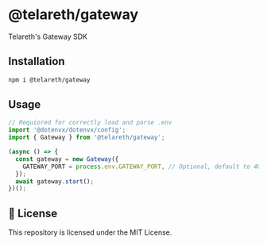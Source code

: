 # @telareth/gateway

Telareth's Gateway SDK

## Installation

```bash
npm i @telareth/gateway
```

## Usage

```ts
// Requiored for correctly load and parse .env
import '@dotenvx/dotenvx/config';
import { Gateway } from '@telareth/gateway';

(async () => {
  const gateway = new Gateway({
    GATEWAY_PORT = process.env.GATEWAY_PORT, // Optional, default to 4000
  });
  await gateway.start();
})();
```

## 📄 License

This repository is licensed under the MIT License.

